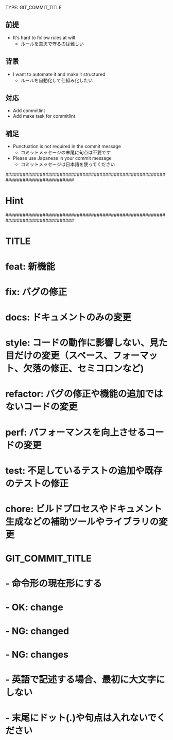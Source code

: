 TYPE: GIT_COMMIT_TITLE

前提
----
- It's hard to follow rules at will
  - ルールを意思で守るのは難しい

背景
----
- I want to automate it and make it structured
  - ルールを自動化して仕組み化したい

対応
----
- Add commitlint
- Add make task for commitlint

補足
----
- Punctuation is not required in the commit message
  - コミットメッセージの末尾に句点は不要です
- Please use Japanese in your commit message
  - コミットメッセージは日本語を使ってください

################################################################################
# Hint
################################################################################

#
# TITLE
#
# feat: 新機能
# fix: バグの修正
# docs: ドキュメントのみの変更
# style: コードの動作に影響しない、見た目だけの変更（スペース、フォーマット、欠落の修正、セミコロンなど)
# refactor: バグの修正や機能の追加ではないコードの変更
# perf: パフォーマンスを向上させるコードの変更
# test: 不足しているテストの追加や既存のテストの修正
# chore: ビルドプロセスやドキュメント生成などの補助ツールやライブラリの変更
#

#
# GIT_COMMIT_TITLE
#
# - 命令形の現在形にする
#   - OK: change
#   - NG: changed
#   - NG: changes
# - 英語で記述する場合、最初に大文字にしない
# - 末尾にドット(.)や句点は入れないでください
#
